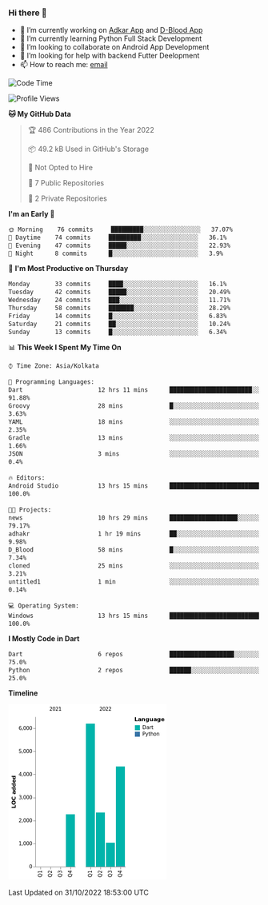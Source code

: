 ### Hi there 👋

- 🔭 I’m currently working on [Adkar App](https://github.com/pilgrimfathers/adkarApp) and [D-Blood App](https://github.com/LinoShaji/D-Blood)
- 🌱 I’m currently learning Python Full Stack Development
- 👯 I’m looking to collaborate on Android App Development
- 🤔 I’m looking for help with backend Futter Deelopment
- 📫 How to reach me: [email](mailto:linoshaji23@gmail.com)

<!--START_SECTION:waka-->
![Code Time](http://img.shields.io/badge/Code%20Time-30%20hrs%2016%20mins-blue)

![Profile Views](http://img.shields.io/badge/Profile%20Views-0-blue)

**🐱 My GitHub Data** 

> 🏆 486 Contributions in the Year 2022
 > 
> 📦 49.2 kB Used in GitHub's Storage 
 > 
> 🚫 Not Opted to Hire
 > 
> 📜 7 Public Repositories 
 > 
> 🔑 2 Private Repositories  
 > 
**I'm an Early 🐤** 

```text
🌞 Morning    76 commits     █████████░░░░░░░░░░░░░░░░   37.07% 
🌆 Daytime    74 commits     █████████░░░░░░░░░░░░░░░░   36.1% 
🌃 Evening    47 commits     █████░░░░░░░░░░░░░░░░░░░░   22.93% 
🌙 Night      8 commits      █░░░░░░░░░░░░░░░░░░░░░░░░   3.9%

```
📅 **I'm Most Productive on Thursday** 

```text
Monday       33 commits     ████░░░░░░░░░░░░░░░░░░░░░   16.1% 
Tuesday      42 commits     █████░░░░░░░░░░░░░░░░░░░░   20.49% 
Wednesday    24 commits     ███░░░░░░░░░░░░░░░░░░░░░░   11.71% 
Thursday     58 commits     ███████░░░░░░░░░░░░░░░░░░   28.29% 
Friday       14 commits     █░░░░░░░░░░░░░░░░░░░░░░░░   6.83% 
Saturday     21 commits     ██░░░░░░░░░░░░░░░░░░░░░░░   10.24% 
Sunday       13 commits     █░░░░░░░░░░░░░░░░░░░░░░░░   6.34%

```


📊 **This Week I Spent My Time On** 

```text
⌚︎ Time Zone: Asia/Kolkata

💬 Programming Languages: 
Dart                     12 hrs 11 mins      ███████████████████████░░   91.88% 
Groovy                   28 mins             █░░░░░░░░░░░░░░░░░░░░░░░░   3.63% 
YAML                     18 mins             ░░░░░░░░░░░░░░░░░░░░░░░░░   2.35% 
Gradle                   13 mins             ░░░░░░░░░░░░░░░░░░░░░░░░░   1.66% 
JSON                     3 mins              ░░░░░░░░░░░░░░░░░░░░░░░░░   0.4%

🔥 Editors: 
Android Studio           13 hrs 15 mins      █████████████████████████   100.0%

🐱‍💻 Projects: 
news                     10 hrs 29 mins      ███████████████████░░░░░░   79.17% 
adhakr                   1 hr 19 mins        ██░░░░░░░░░░░░░░░░░░░░░░░   9.98% 
D_Blood                  58 mins             █░░░░░░░░░░░░░░░░░░░░░░░░   7.34% 
cloned                   25 mins             ░░░░░░░░░░░░░░░░░░░░░░░░░   3.21% 
untitled1                1 min               ░░░░░░░░░░░░░░░░░░░░░░░░░   0.14%

💻 Operating System: 
Windows                  13 hrs 15 mins      █████████████████████████   100.0%

```

**I Mostly Code in Dart** 

```text
Dart                     6 repos             ██████████████████░░░░░░░   75.0% 
Python                   2 repos             ██████░░░░░░░░░░░░░░░░░░░   25.0%

```


**Timeline**

![Chart not found](https://raw.githubusercontent.com/LinoShaji/LinoShaji/main/charts/bar_graph.png) 


 Last Updated on 31/10/2022 18:53:00 UTC
<!--END_SECTION:waka-->
